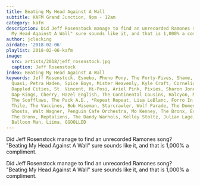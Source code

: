 ```yaml
---
title: Beating My Head Against A Wall
subtitle: KAFM Grand Junction, 9pm - 12am
category: kafm
description: Did Jeff Rosenstock manage to find an unrecorded Ramones song? "Beating
  My Head Against A Wall" sure sounds like it, and that is 1,000% a compliment.
author: jclacking
airdate: '2018-02-06'
playlist: 2018-02-06-kafm
image:
  src: artists/2018/jeff_rosenstock.jpg
  caption: Jeff Rosenstock
index: Beating My Head Against A Wall
keywords: Jeff Rosenstock, Esoebo, Phono Pony, The Forty-Fives, Shame, Dean Ween Group,
  Quasi, Petra Haden, Spice Boys, Mister Heavenly, Kyle Craft, Cornelius, Ben Vaughn,
  Dappled Cities, St. Vincent, Hi-Posi, Ariel Pink, Pixies, Sharon Jones &amp; The
  Dap-Kings, Cherry, Hazel English, The Continental Cousins, Halcyon, METZ, Brak,
  The Scofflaws, The Pack A.D., *Repeat Repeat, Lisa LeBlanc, Forro In The Dark, Chris
  Thile, The Vaccines, Bob Wiseman, Starcrawler, Wolf Parade, The Domestics, Holiday
  Ghosts, Walt Wagner, Penguin Cafe Orchestra, Mo Kenney, The Bronx, Escape-ism, Squeeze,
  The Bronx, Reptaliens, The Dandy Warhols, Kelley Stoltz, Julian Lage, decker., Swell,
  Balloon Man, Liima, GGOOLLDD
---
```

Did Jeff Rosenstock manage to find an unrecorded Ramones song? "Beating My Head Against A Wall" sure sounds like it, and that is 1,000% a compliment.<!--more-->

Did Jeff Rosenstock manage to find an unrecorded Ramones song? "Beating My Head Against A Wall" sure sounds like it, and that is 1,000% a compliment.
